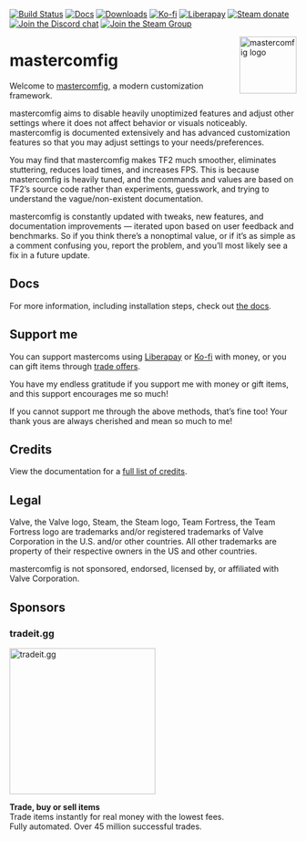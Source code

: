 [![Build Status](https://img.shields.io/github/actions/workflow/status/mastercomfig/mastercomfig/main.yml?branch=release&style=flat-square&logo=mastercomfig)](https://github.com/mastercomfig/mastercomfig/actions/workflows/main.yml)
[![Docs](https://img.shields.io/github/actions/workflow/status/mastercomfig/mastercomfig/docs.yml?branch=release&label=docs&style=flat-square)](https://docs.comfig.app/)
[![Downloads](https://img.shields.io/github/downloads/mastercomfig/mastercomfig/latest/total.svg?style=flat-square&logo=mastercomfig)](https://comfig.app/app)
[![Ko-fi](https://img.shields.io/badge/Support%20me%20on-Ko--fi-FF5E5B.svg?logo=ko-fi&style=flat-square)](https://ko-fi.com/mastercoms)
[![Liberapay](https://img.shields.io/liberapay/receives/mastercoms.svg?logo=liberapay&style=flat-square)](https://liberapay.com/mastercoms/)
[![Steam donate](https://img.shields.io/badge/Donate%20via-Steam-00adee.svg?style=flat-square&logo=steam)](https://steamcommunity.com/tradeoffer/new/?partner=85845165&token=M9cQHh8N)
[![Join the Discord chat](https://img.shields.io/badge/Discord-mastercomfig-5865F2.svg?style=flat-square&logo=discord)](https://discord.gg/comfig)
[![Join the Steam Group](https://img.shields.io/badge/Steam-mastercomfig-00adee.svg?logo=steam&style=flat-square)](https://steamcommunity.com/groups/comfig)

<img align="right" alt="mastercomfig logo" width="100" src="https://comfig.app/img/mastercomfig_logo.svg">

# mastercomfig

Welcome to [mastercomfig](https://comfig.app/), a modern customization framework.

mastercomfig aims to disable heavily unoptimized features and adjust other settings where it does not affect behavior or visuals noticeably. mastercomfig is documented extensively and has advanced customization features so that you may adjust settings to your needs/preferences.

You may find that mastercomfig makes TF2 much smoother, eliminates stuttering, reduces load times, and increases FPS. This is because mastercomfig is heavily tuned, and the commands and values are based on TF2’s source code rather than experiments, guesswork, and trying to understand the vague/non-existent documentation.

mastercomfig is constantly updated with tweaks, new features, and documentation improvements — iterated upon based on user feedback and benchmarks. So if you think there’s a nonoptimal value, or if it’s as simple as a comment confusing you, report the problem, and you’ll most likely see a fix in a future update.

## Docs

For more information, including installation steps, check out [the docs](https://docs.comfig.app/).

## Support me

You can support mastercoms using [Liberapay](https://liberapay.com/mastercoms/) or [Ko-fi](https://ko-fi.com/mastercoms) with money, or you can gift items through [trade offers](https://steamcommunity.com/tradeoffer/new/?partner=85845165&token=M9cQHh8N).

You have my endless gratitude if you support me with money or gift items, and this support encourages me so much!

If you cannot support me through the above methods, that’s fine too! Your thank yous are always cherished and mean so much to me!

## Credits

View the documentation for a [full list of credits](https://docs.comfig.app/latest/credits/).

## Legal

Valve, the Valve logo, Steam, the Steam logo, Team Fortress, the Team Fortress
logo are trademarks and/or registered trademarks of Valve Corporation in the U.S. and/or other countries.
All other trademarks are property of their respective owners in the US and other countries.

mastercomfig is not sponsored, endorsed, licensed by, or affiliated with Valve Corporation.

## Sponsors

### tradeit.gg

<img width="256" src="https://mastercomfig.com/img/third_party/tradeit.webp" alt="tradeit.gg" />

**Trade, buy or sell items**  
Trade items instantly for real money with the lowest fees.  
Fully automated. Over 45 million successful trades.
